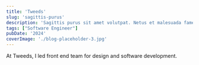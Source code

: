 ```yaml
---
title: 'Tweeds'
slug: 'sagittis-purus'
description: 'Sagittis purus sit amet volutpat. Netus et malesuada fames ac turpis egestas'
tags: ["Software Engineer"]
pubDate: '2024'
coverImage: './blog-placeholder-3.jpg'
---
```


At Tweeds, I led front end team for design and software development.